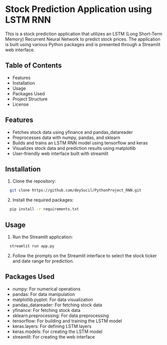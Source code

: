 
# Stock Prediction Application using LSTM RNN

This is a stock prediction application that utilizes an LSTM (Long Short-Term Memory) Recurrent Neural Network to predict stock prices. The application is built using various Python packages and is presented through a Streamlit web interface.


## Table of Contents

- Features
- Installation
- Usage
- Packages Used
- Project Structure
- License


## Features
- Fetches stock data using yfinance and pandas_datareader
- Preprocesses data with numpy, pandas, and sklearn
- Builds and trains an LSTM RNN model using tensorflow and keras
- Visualizes stock data and prediction results using matplotlib
- User-friendly web interface built with streamlit
## Installation

1. Clone the repository:

```bash
  git clone https://github.com/deySucil/PythonProject_RNN.git  
```

2. Install the required packages:
```bash
  pip install -r requirements.txt

```
## Usage

1. Run the Streamlit application:

```bash
  streamlit run app.py 
```

2. Follow the prompts on the Streamlit interface to select the stock ticker and date range for prediction.
## Packages Used

- numpy: For numerical operations
- pandas: For data manipulation
- matplotlib.pyplot: For data visualization
- pandas_datareader: For fetching stock data
- yfinance: For fetching stock data
- sklearn.preprocessing: For data preprocessing
- tensorflow: For building and training the LSTM model
- keras.layers: For defining LSTM layers
- keras.models: For creating the LSTM model
- streamlit: For creating the web interface
